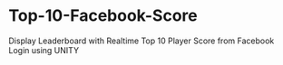 # Top-10-Facebook-Score
Display Leaderboard with Realtime Top 10 Player Score from Facebook Login using UNITY

